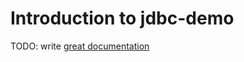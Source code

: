 # Introduction to jdbc-demo

TODO: write [great documentation](http://jacobian.org/writing/what-to-write/)
